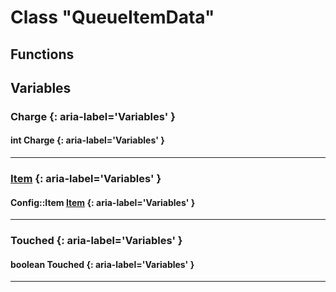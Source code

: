 # Class "QueueItemData"
## Functions
## Variables
### Charge {: aria-label='Variables' }
#### int Charge  {: aria-label='Variables' }

___ 
### [Item](../ItemConfig_Item) {: aria-label='Variables' }
#### Config::Item [Item](../ItemConfig_Item)  {: aria-label='Variables' }

___ 
### Touched {: aria-label='Variables' }
#### boolean Touched  {: aria-label='Variables' }

___ 
